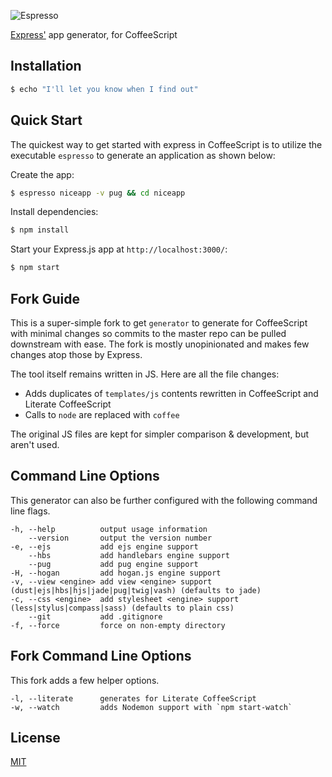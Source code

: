 ![Espresso](https://cdn.rawgit.com/izuchukwu/espresso/master/espresso.svg)

[Express'](https://www.npmjs.com/package/express) app generator, for CoffeeScript

## Installation

```sh
$ echo "I'll let you know when I find out"
```

## Quick Start

The quickest way to get started with express in CoffeeScript is to utilize the executable `espresso` to generate an application as shown below:

Create the app:

```bash
$ espresso niceapp -v pug && cd niceapp
```

Install dependencies:

```bash
$ npm install
```

Start your Express.js app at `http://localhost:3000/`:

```bash
$ npm start
```

## Fork Guide

This is a super-simple fork to get `generator` to generate for CoffeeScript with minimal changes so commits to the master repo can be pulled downstream with ease. The fork is mostly unopinionated and makes few changes atop those by Express.

The tool itself remains written in JS. Here are all the file changes:
- Adds duplicates of `templates/js` contents rewritten in CoffeeScript and Literate CoffeeScript
- Calls to `node` are replaced with `coffee`


The original JS files are kept for simpler comparison & development, but aren't used.

## Command Line Options

This generator can also be further configured with the following command line flags.

    -h, --help          output usage information
        --version       output the version number
    -e, --ejs           add ejs engine support
        --hbs           add handlebars engine support
        --pug           add pug engine support
    -H, --hogan         add hogan.js engine support
    -v, --view <engine> add view <engine> support (dust|ejs|hbs|hjs|jade|pug|twig|vash) (defaults to jade)
    -c, --css <engine>  add stylesheet <engine> support (less|stylus|compass|sass) (defaults to plain css)
        --git           add .gitignore
    -f, --force         force on non-empty directory

## Fork Command Line Options

This fork adds a few helper options.

	-l, --literate		generates for Literate CoffeeScript
	-w, --watch			adds Nodemon support with `npm start-watch`

## License

[MIT](LICENSE)
